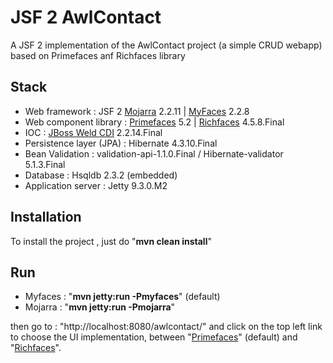 JSF 2 AwlContact
===========================

A JSF 2 implementation of the AwlContact project (a simple CRUD webapp) based on Primefaces anf Richfaces library 

Stack
-----

- Web framework           : JSF 2 [Mojarra](https://javaserverfaces.java.net/) 2.2.11 | [MyFaces](https://myfaces.apache.org/) 2.2.8
- Web component library   : [Primefaces](http://www.primefaces.org) 5.2 | [Richfaces](http://www.richfaces.jboss.org) 4.5.8.Final
- IOC                     : [JBoss Weld CDI](http://weld.cdi-spec.org/) 2.2.14.Final
- Persistence layer (JPA) : Hibernate 4.3.10.Final
- Bean Validation         : validation-api-1.1.0.Final / Hibernate-validator 5.1.3.Final
- Database                : Hsqldb 2.3.2 (embedded) 
- Application server      : Jetty 9.3.0.M2


Installation
------------

To install the project , just do "__mvn clean install__"

Run
---

- Myfaces : "__mvn jetty:run -Pmyfaces__" (default)
- Mojarra : "__mvn jetty:run -Pmojarra__"

then go to : "http://localhost:8080/awlcontact/"  and click on the top left link to choose the UI implementation, between "[Primefaces](http://www.primefaces.org)" (default) and "[Richfaces](http://www.richfaces.jboss.org)". 
